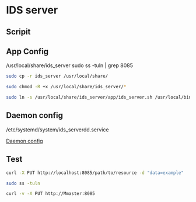 
# IDS server

## Scripit 


## App Config

/usr/local/share/ids_server
sudo ss -tuln | grep 8085
```bash 
sudo cp -r ids_server /usr/local/share/
```

``` bash
sudo chmod -R +x /usr/local/share/ids_server/*
```
``` bash 
sudo ln -s /usr/local/share/ids_server/app/ids_server.sh /usr/local/bin/ids_server
```

## Daemon config
/etc/systemd/system/ids_serverdd.service

[Daemon config](./z_readme/10-Daemon_Config.md)

## Test
```bash 
curl -X PUT http://localhost:8085/path/to/resource -d "data=example"
```

```bash
sudo ss -tuln 
```

``` bash 
curl -v -X PUT http://Mmaster:8085
```